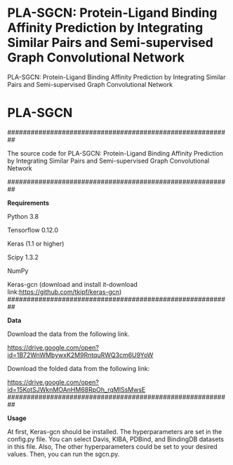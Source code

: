 # PLA-SGCN: Protein-Ligand Binding Affinity Prediction by Integrating Similar Pairs and Semi-supervised Graph Convolutional Network
PLA-SGCN: Protein-Ligand Binding Affinity Prediction by Integrating Similar Pairs and Semi-supervised Graph Convolutional Network
# PLA-SGCN
########################################################## 

The source code for
PLA-SGCN: Protein-Ligand Binding Affinity Prediction by Integrating Similar Pairs and Semi-supervised Graph Convolutional Network

##########################################################

**Requirements**

Python 3.8

Tensorflow 0.12.0

Keras (1.1 or higher)

Scipy 1.3.2

NumPy

Keras-gcn (download and install it-download link:https://github.com/tkipf/keras-gcn) 
##########################################################

**Data**


Download the data from the following link.

https://drive.google.com/open?id=1B72WnWMbywxK2M9RntquRWQ3cm6U9YoW

Download the folded data from the following link:

https://drive.google.com/open?id=15KotSJWknMOAnHM68RpOh_rqMISsMwsE
##########################################################

**Usage**

At first, Keras-gcn should be installed. The hyperparameters are set in the config.py file. You can select Davis, KIBA, PDBind, and BindingDB datasets in this file. Also, The other hyperparameters could be set to your desired values. Then, you can run the sgcn.py.
